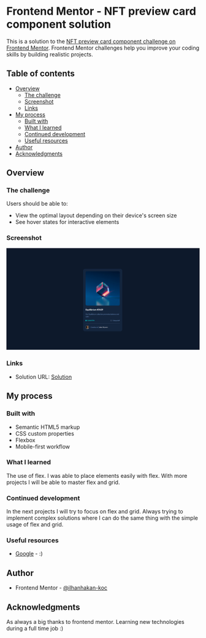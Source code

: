 # Frontend Mentor - NFT preview card component solution

This is a solution to the [NFT preview card component challenge on Frontend Mentor](https://www.frontendmentor.io/challenges/nft-preview-card-component-SbdUL_w0U). Frontend Mentor challenges help you improve your coding skills by building realistic projects. 

## Table of contents

- [Overview](#overview)
  - [The challenge](#the-challenge)
  - [Screenshot](#screenshot)
  - [Links](#links)
- [My process](#my-process)
  - [Built with](#built-with)
  - [What I learned](#what-i-learned)
  - [Continued development](#continued-development)
  - [Useful resources](#useful-resources)
- [Author](#author)
- [Acknowledgments](#acknowledgments)

## Overview

### The challenge

Users should be able to:

- View the optimal layout depending on their device's screen size
- See hover states for interactive elements

### Screenshot

![](./screenshot.PNG)

### Links

- Solution URL: [Solution](https://htmlpreview.github.io/?https://github.com/ilhanhakan-koc/frontend_nft_challenge/blob/main/index.html)

## My process

### Built with

- Semantic HTML5 markup
- CSS custom properties
- Flexbox
- Mobile-first workflow

### What I learned

The use of flex. I was able to place elements easily with flex. With more projects I will be able to master flex and grid. 

### Continued development

In the next projects I will try to focus on flex and grid. Always trying to implement complex solutions where I can do the same thing with the simple usage of flex and grid.

### Useful resources

- [Google](https://www.google.com) - :)

## Author

- Frontend Mentor - [@ilhanhakan-koc](https://www.frontendmentor.io/profile/ilhanhakan-koc)

## Acknowledgments

As always a big thanks to frontend mentor. Learning new technologies during a full time job :)
